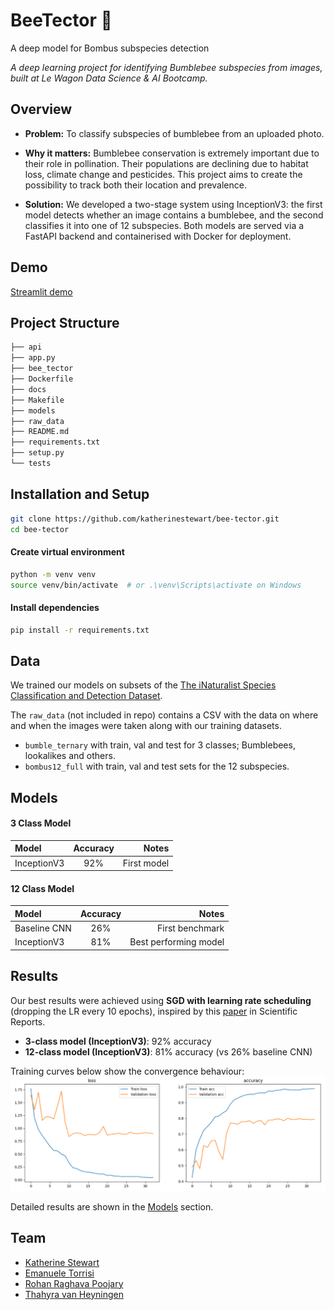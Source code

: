 # BeeTector 🐝

A deep model for Bombus subspecies detection

_A deep learning project for identifying Bumblebee subspecies from images, built at Le Wagon Data Science & AI Bootcamp._

## Overview

- **Problem:** To classify subspecies of bumblebee from an uploaded photo.

- **Why it matters:** Bumblebee conservation is extremely important due to their role in pollination.  Their populations are declining due to habitat loss,
climate change and pesticides.  This project aims to create the possibility to
track both their location and prevalence.

- **Solution:** We developed a two-stage system using InceptionV3: the first model detects whether an image contains a bumblebee, and the second classifies it into one of 12 subspecies. Both models are served via a FastAPI backend and containerised with Docker for deployment.

## Demo

[Streamlit demo](https://bee-tector.streamlit.app/)


## Project Structure

```bash
├── api
├── app.py
├── bee_tector
├── Dockerfile
├── docs
├── Makefile
├── models
├── raw_data
├── README.md
├── requirements.txt
├── setup.py
└── tests
```

## Installation and Setup

```bash
git clone https://github.com/katherinestewart/bee-tector.git
cd bee-tector
```

#### Create virtual environment
```bash
python -m venv venv
source venv/bin/activate  # or .\venv\Scripts\activate on Windows
```

#### Install dependencies
```bash
pip install -r requirements.txt
```

## Data

We trained our models on subsets of the [The iNaturalist Species Classification and Detection Dataset](https://arxiv.org/abs/1707.06642?).

The `raw_data` (not included in repo) contains a CSV with the data on where and when the images were taken along with our training datasets.
- `bumble_ternary` with train, val and test for 3 classes; Bumblebees, lookalikes and others.
- `bombus12_full` with train, val and test sets for the 12 subspecies.

## Models

#### 3 Class Model
| Model          | Accuracy | Notes               |
|:---------------|:--------:|--------------------:|
| InceptionV3    |   92%    | First model         |

#### 12 Class Model
| Model          | Accuracy | Notes                 |
|:---------------|:--------:|----------------------:|
| Baseline CNN   |   26%    | First benchmark       |
| InceptionV3    |   81%    | Best performing model |


## Results

Our best results were achieved using **SGD with learning rate scheduling** (dropping the LR every 10 epochs), inspired by this [paper](https://www.nature.com/articles/s41598-021-87210-1) in Scientific Reports.

- **3-class model (InceptionV3)**: 92% accuracy
- **12-class model (InceptionV3)**: 81% accuracy (vs 26% baseline CNN)

Training curves below show the convergence behaviour:
![Training curves](docs/learning_curves.png)

Detailed results are shown in the [Models](#models) section.

## Team

- [Katherine Stewart](https://www.linkedin.com/in/katherine-stewart-a3933b354/)
- [Emanuele Torrisi](https://www.linkedin.com/in/emanuele-torrisi-08a3572a4/)
- [Rohan Raghava Poojary](https://www.linkedin.com/in/rohan-r-poojary-b09a25251/)
- [Thahyra van Heyningen](https://www.linkedin.com/in/thahyravh/)
